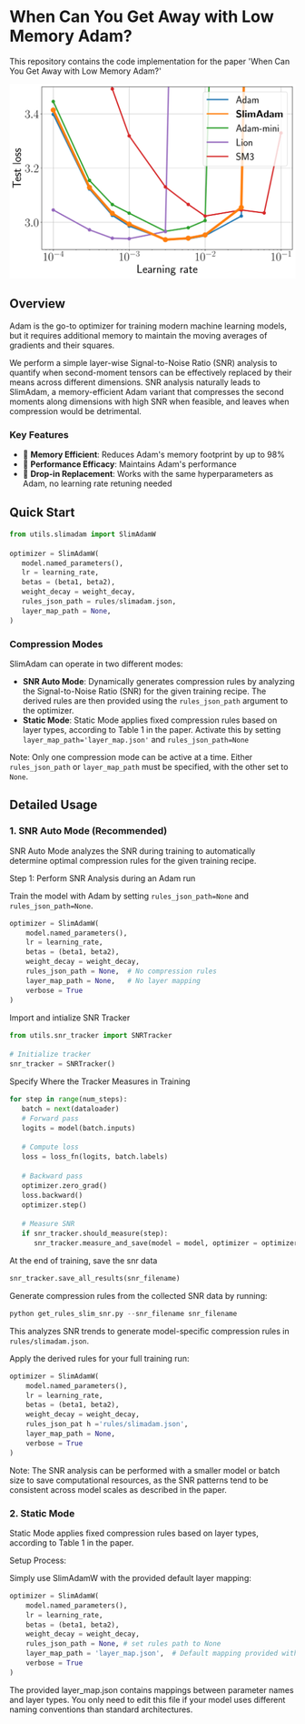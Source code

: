 # When Can You Get Away with Low Memory Adam?
This repository contains the code implementation for the paper 'When Can You Get Away with Low Memory Adam?'

![SlimAdam](images/slimadam-github.svg)

## Overview
Adam is the go-to optimizer for training modern machine learning models, but it requires additional memory to maintain the moving averages of gradients and their squares.

We perform a simple layer-wise Signal-to-Noise Ratio (SNR) analysis to quantify when second-moment tensors can be effectively replaced by their means across different dimensions. 
SNR analysis naturally leads to SlimAdam, a memory-efficient Adam variant that compresses the second moments along dimensions with high SNR when feasible, and leaves when compression would be detrimental.
 
### Key Features
- 🚀 **Memory Efficient**: Reduces Adam's memory footprint by up to 98%
- 💪 **Performance Efficacy**: Maintains Adam's performance
- 🔄 **Drop-in Replacement**: Works with the same hyperparameters as Adam, no learning rate retuning needed

## Quick Start

```python
from utils.slimadam import SlimAdamW

optimizer = SlimAdamW(
   model.named_parameters(), 
   lr = learning_rate, 
   betas = (beta1, beta2),
   weight_decay = weight_decay,
   rules_json_path = rules/slimadam.json,
   layer_map_path = None,
)
```

### Compression Modes

SlimAdam can operate in two different modes:
- **SNR Auto Mode**: Dynamically generates compression rules by analyzing the Signal-to-Noise Ratio (SNR) for the given training recipe. The derived rules are then provided using the `rules_json_path` argument to the optimizer.
- **Static Mode**: Static Mode applies fixed compression rules based on layer types, according to Table 1 in the paper. Activate this by setting `layer_map_path='layer_map.json'` and `rules_json_path=None`

Note: Only one compression mode can be active at a time. Either `rules_json_path` or `layer_map_path` must be specified, with the other set to `None`.

## Detailed Usage

### 1. SNR Auto Mode (Recommended)

SNR Auto Mode analyzes the SNR during training to automatically determine optimal compression rules for the given training recipe. 

Step 1: Perform SNR Analysis during an Adam run

Train the model with Adam by setting `rules_json_path=None` and `rules_json_path=None`.

```python 
optimizer = SlimAdamW(
    model.named_parameters(),
    lr = learning_rate,
    betas = (beta1, beta2),
    weight_decay = weight_decay,
    rules_json_path = None,  # No compression rules
    layer_map_path = None,   # No layer mapping
    verbose = True
)
```

Import and intialize SNR Tracker

```python 
from utils.snr_tracker import SNRTracker

# Initialize tracker
snr_tracker = SNRTracker()
```

Specify Where the Tracker Measures in Training
```python
for step in range(num_steps):
   batch = next(dataloader)
   # Forward pass
   logits = model(batch.inputs)
        
   # Compute loss
   loss = loss_fn(logits, batch.labels)
        
   # Backward pass
   optimizer.zero_grad()
   loss.backward()
   optimizer.step()
        
   # Measure SNR
   if snr_tracker.should_measure(step):
      snr_tracker.measure_and_save(model = model, optimizer = optimizer, step = step,)
```

At the end of training, save the snr data

```python
snr_tracker.save_all_results(snr_filename)
```

Generate compression rules from the collected SNR data by running:

```python 
python get_rules_slim_snr.py --snr_filename snr_filename
```

This analyzes SNR trends to generate model-specific compression rules in `rules/slimadam.json`.

Apply the derived rules for your full training run:

```python
optimizer = SlimAdamW(
    model.named_parameters(),
    lr = learning_rate,
    betas = (beta1, beta2),
    weight_decay = weight_decay,
    rules_json_pat h ='rules/slimadam.json',
    layer_map_path = None,
    verbose = True
)
```

Note: The SNR analysis can be performed with a smaller model or batch size to save computational resources, as the SNR patterns tend to be consistent across model scales as described in the paper.

### 2. Static Mode

Static Mode applies fixed compression rules based on layer types, according to Table 1 in the paper.

Setup Process:

Simply use SlimAdamW with the provided default layer mapping:
```python
optimizer = SlimAdamW(
    model.named_parameters(),
    lr = learning_rate,
    betas = (beta1, beta2),
    weight_decay = weight_decay,
    rules_json_path = None, # set rules path to None
    layer_map_path = 'layer_map.json',  # Default mapping provided with the repository
    verbose = True
)
```
The provided layer_map.json contains mappings between parameter names and layer types. You only need to edit this file if your model uses different naming conventions than standard architectures.